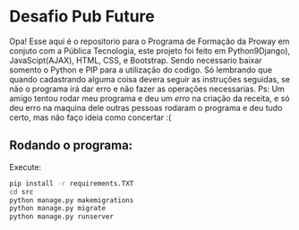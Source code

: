 # Desafio Pub Future

Opa! Esse aqui é o repositorio para o Programa de Formação da Proway em conjuto com a Pública Tecnologia, este projeto foi feito em Python9Django), JavaScipt(AJAX), HTML, CSS, e Bootstrap. Sendo necessario baixar somento o Python e PIP para a utilização do codigo. Só lembrando que quando cadastrando alguma coisa devera seguir as instruções seguidas, se não o programa irá dar erro e não fazer as operações necessarias.
Ps: Um amigo tentou rodar meu programa e deu um *erro* na criação da receita, e só deu erro na maquina dele outras pessoas rodaram o programa e deu tudo certo, mas não faço ideia como concertar :(

## Rodando o programa:
Execute:
```bash
pip install -r requirements.TXT
cd src
python manage.py makemigrations
python manage.py migrate
python manage.py runserver
```
